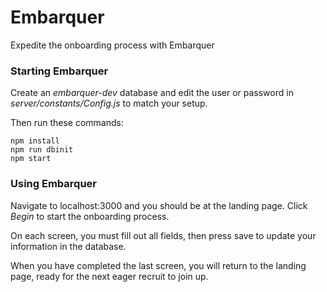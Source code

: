 # Embarquer
Expedite the onboarding process with Embarquer

### Starting Embarquer
Create an _embarquer-dev_ database and edit the user or password in _server/constants/Config.js_ to match your setup.

Then run these commands:
````
npm install
npm run dbinit
npm start
````

### Using Embarquer
Navigate to localhost:3000 and you should be at the landing page.
Click _Begin_ to start the onboarding process.

On each screen, you must fill out all fields, then press save to update your information in the database.

When you have completed the last screen, you will return to the landing page, ready for the next eager recruit to join up.